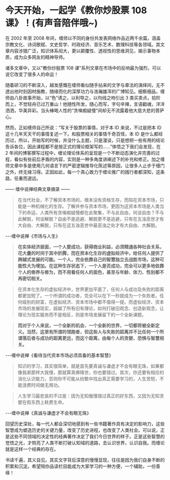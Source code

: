 # 今天开始，一起学《教你炒股票 108 课》！(有声音陪伴哦~)

在 2002 年至 2008 年间，缠师以不同的身份共发表网络作品近两千余篇，涵盖宗教文化、诗词歌赋、文史哲学、时政经济、音乐艺术、数理科技等各领域。其文章内容涉猎广泛，知识体系闳大，更以颠覆性、透视性的思维洞见，揭示事物本质，成为众多网友的精神导师。

诸多文章中，又以"教你炒股票 108 课"系列文章在市场中的反响最为强烈，可以说它改变了很多人的命运！

随着研习的不断深入，越发感慨在缠师看似随手拈来的文字与章法的演绎间，无不透出他时刻因材施教，随缘而化的深厚功力与浩瀚雄浑的广博知见。细察细品，缠师由八卦故事开始，以“色”诱之，以利导之，以均线之吻引出 3 类买卖点，拾阶而上，不觉轻舟已过万重山！他随性所发，随心而写，字句辛辣，言语戳魂，洋洋洒洒，华美异彩。当头棒喝人性的“贪嗔痴疑慢”间却无不流露着他大慈大悲的菩萨心。

然而，正如缠师自己所说：“写关于股票的事情，对于本 ID 来说，不过是把本 ID 这十几年天天干的事情复述一下。和股票相关的事情千奇百怪，本 ID 是什么都经历过，所以，开始写的时候，并没什么主题，只是漫谈，只是想把一些有用的结论告诉各位，因此课程都不是按正式的理论框架写的……”体悟之下我们会发现，在 2 年间的博客撰写过程中，缠论理论体系的呈现是一个不断动态演化并完善的过程，看似有些前后矛盾的内容，实则是一种多角度讲阐述下的补充和修正。加之缠师文章中多是使用几何语言下的严密逻辑推导化陈述等原因，让很多人止步于缠门之外，终无缘习得。正因如此，每一个真心致力于缠论推广的践行者都深知，这条路，任重而道远。

—— 缠中说禅经典文章摘录 ——

> 在当代社会，不了解资本市场的，根本没有资格生存，而陷在资本市场，只能是一种机械化的生存。了解并参与资本市场，更因为这资本市场是人类当下的命运，人类所有贪嗔痴疑慢都在此聚集，不与此自由，何谈自由？不与此解脱，何谈解脱？自由不是逃避、解脱更不是逃避，只有在五浊恶世才有大自由、大解脱，只有在这五浊恶世中最恶浊之处才有大自由、大解脱。

---缠中说禅《市场与人生》

> **在实体经济层面，一个人要成功，获得商业利益，必须精通各种社会关系，花大量的时间于其中折腾，而在资本化生存的虚拟经济中，给任何人提供了跨越式发展的可能。一个人，完全依靠自己的智慧独立去战胜市场，这种可能性大为增加。在这种生存状态下，一个人是否成功，完全可以更多地依靠个人的修养与修为，而不用看任何人的面色，甚至与年龄、体力、性别都不再密切相关。**

> 在资本化生存的虚拟经济中，世界更加平面了，任何人与成功及失败的距离都更加短了。一个所谓的成功者，完全可以在下一秒就成为一个失败者。任何级别的财富，在虚拟经济、资本市场中都不值得一提。而虚拟经济、资本市场的发展现实，超越了所有旧有理论，如何打破旧观念、创造新观念，让理论为现实服务而不是相反，则是市场发展留下的一个全新课题。

> **而对于个人来说，一个全新的机会、一个全新的世界，一切都将被全新定义。当然，这里有所谓的领跑者，但这些人与失败的距离并不比任何一个所谓落后者与成功的距离更远，而这个距离，由每个人的贪婪、恐惧与智慧相关。**

---缠中说禅《看待当代资本市场必须具备的基本智慧》

> 知识的学习，其实很简单，就是首先要真诚与谦虚才不会有眼无珠，如果都像我弟那样大我慢，那就算真佛降世，你也要错过。其次，你还要有相应的消化认识能力，否则你不可能从纷繁中找出真正需要学习的，人生苦短，不能浪费时间做无用功。

> 人生学习最悲哀的不过是：因为无知傲慢错过真正的好东西，又因为无知贪婪在假东西上耗费生命。

---缠中说禅《真诚与谦虚才不会有眼无珠》

回望历史深处，每一代人都会深切地感到有一些书籍著作具有决定的影响力，这些智慧成为塑造历史的关键力量，改变了历史进程，也改变了人类社会。可以说，正是这些不同领域的决定性的经典著作决定了我们今日世界的样子。正是这些智慧的觉悟之光，才照亮了人类不断打破认知域的道路，去认识世界，认识自我。而缠论就是这样一个经典的存在。

书读千遍，其义自见。其实文字背后深意的慢慢显现，往往是因为我们自身不断的积累和沉淀。希望陪你品读栏目能成为大家学习的一种方便，一个辅助，一份善缘！
